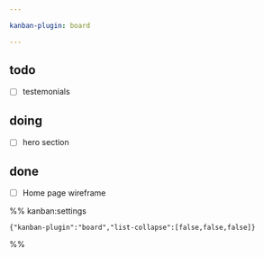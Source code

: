```yaml
---

kanban-plugin: board

---
```


## todo

- [ ] testemonials


## doing

- [ ] hero section


## done

- [ ] Home page wireframe




%% kanban:settings
```
{"kanban-plugin":"board","list-collapse":[false,false,false]}
```
%%